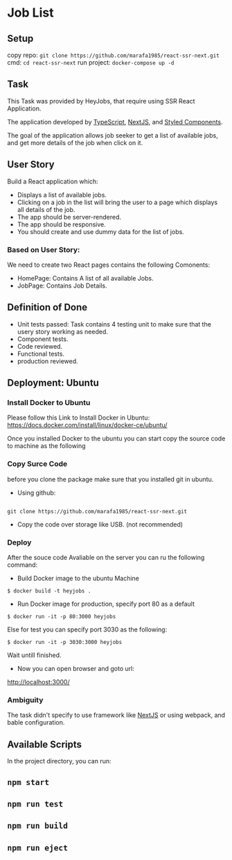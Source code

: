 # Job List

## Setup
copy repo: `git clone https://github.com/marafa1985/react-ssr-next.git`
cmd: `cd react-ssr-next`
run project: `docker-compose up -d`


## Task

This Task was provided by HeyJobs, that require using SSR React Application.

The application developed by [TypeScript](https://www.typescriptlang.org/index.html), [NextJS](https://nextjs.org/), and [Styled Components](https://github.com/styled-components/styled-components).

The goal of the application allows job seeker to get a list of available jobs, and get more details of the job
when click on it.

## User Story
Build a React application which:
   * Displays a list of available jobs.
   * Clicking on a job in the list will bring the user to a page which displays all details of the job.
* The app should be server-rendered.
* The app should be responsive.
* You should create and use dummy data for the list of jobs.


### Based on User Story:

We need to create two React pages contains the following Comonents:

- HomePage: Contains A list of all available Jobs.
- JobPage: Contains Job Details.

## Definition of Done
- Unit tests passed: Task contains 4 testing unit to make sure that the usery story working as needed.
- Component tests.
- Code reviewed.
- Functional tests.
- production reviewed.

## Deployment: Ubuntu

### Install Docker to Ubuntu

Please follow this Link to Install Docker in Ubuntu: https://docs.docker.com/install/linux/docker-ce/ubuntu/

Once you installed Docker to the ubuntu you can start copy the source code to machine as the following

### Copy Surce Code
before you clone the package make sure that you installed git in ubuntu.

- Using github: 
```

git clone https://github.com/marafa1985/react-ssr-next.git
```
- Copy the code over storage like USB. (not recommended)

### Deploy 
After the souce code Avaliable on the server you can ru the following command:

- Build Docker image to the ubuntu Machine

```
$ docker build -t heyjobs .
```
- Run Docker image for production, specify port 80  as a default

```
$ docker run -it -p 80:3000 heyjobs
```

Else for test you can specify port 3030 as the following:

```
$ docker run -it -p 3030:3000 heyjobs
```
Wait untill finished.

- Now you can open browser and goto url:

[http://localhost:3000/](http://localhost:3000/)



### Ambiguity

The task didn't specify to use framework like [NextJS](https://nextjs.org/) or using webpack, and bable configuration.

## Available Scripts

In the project directory, you can run:

## `npm start`

## `npm run test`

## `npm run build`

## `npm run eject`

 


